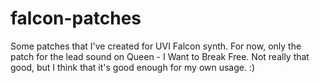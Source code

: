 # falcon-patches

Some patches that I've created for UVI Falcon synth. For now, only the patch for the lead sound on Queen - I Want to Break Free. Not really that good, but I think that it's good enough for my own usage. :)